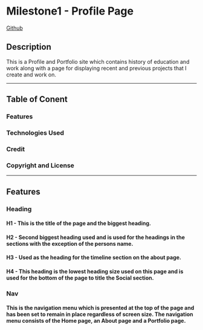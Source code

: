 # Milestone1 - Profile Page

[Github](https://github.com/Paul-Glanville/milestone1 "Github project page")

## Description

This is a Profile and Portfolio site which contains history of education and work along with a page for displaying recent and previous projects that I create and work on.

---
## Table of Conent
### Features
### Technologies Used
### Credit
### Copyright and License
---
## Features

### Heading
#### H1 - This is the title of the page and the biggest heading.
#### H2 - Second biggest heading used and is used for the headings in the sections with the exception of the persons name.
#### H3 - Used as the heading for the timeline section on the about page.
#### H4 - This heading is the lowest heading size used on this page and is used for the bottom of the page to title the Social section.

### Nav
#### This is the navigation menu which is presented at the top of the page and has been set to remain in place regardless of screen size. The navigation menu consists of the Home page, an About page and a Portfolio page.

